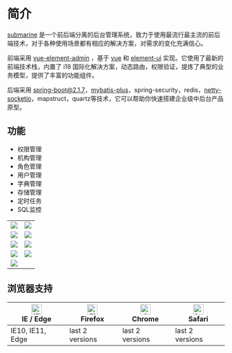 # 简介

[submarine]([https://](https://github.com/GoldSubmarine/submarine-admin-backend)) 是一个前后端分离的后台管理系统，致力于使用最流行最主流的前后端技术，对于各种使用场景都有相应的解决方案，对需求的变化充满信心。

前端采用 [vue-element-admin](https://panjiachen.github.io/vue-element-admin/) ，基于 [vue](https://cn.vuejs.org/index.html) 和 [element-ui](https://element.eleme.io/) 实现。它使用了最新的前端技术栈，内置了 i18 国际化解决方案，动态路由，权限验证，提炼了典型的业务模型，提供了丰富的功能组件。

后端采用 spring-boot@2.1.7，[mybatis-plus](https://mp.baomidou.com/)，spring-security，redis，[netty-socketio](https://github.com/mrniko/netty-socketio)，mapstruct，quartz等技术，它可以帮助你快速搭建企业级中后台产品原型。

## 功能

- 权限管理
- 机构管理
- 角色管理
- 用户管理
- 字典管理
- 存储管理
- 定时任务
- SQL监控

<table>
    <tr>
        <td><img src="https://raw.githubusercontent.com/GoldSubmarine/submarine-admin-frontend/master/doc/images/permission.png"/></td>
        <td><img src="https://raw.githubusercontent.com/GoldSubmarine/submarine-admin-frontend/master/doc/images/dept.png"/></td>
    </tr>
    <tr>
        <td><img src="https://raw.githubusercontent.com/GoldSubmarine/submarine-admin-frontend/master/doc/images/role.png"/></td>
        <td><img src="https://raw.githubusercontent.com/GoldSubmarine/submarine-admin-frontend/master/doc/images/user.png"/></td>
    </tr>
    <tr>
        <td><img src="https://raw.githubusercontent.com/GoldSubmarine/submarine-admin-frontend/master/doc/images/dictionary.png"/></td>
        <td><img src="https://raw.githubusercontent.com/GoldSubmarine/submarine-admin-frontend/master/doc/images/fileStore.png"/></td>
    </tr>
    <tr>   
        <td><img src="https://raw.githubusercontent.com/GoldSubmarine/submarine-admin-frontend/master/doc/images/schedule.png"/></td>
        <td><img src="https://raw.githubusercontent.com/GoldSubmarine/submarine-admin-frontend/master/doc/images/monitorSql.png"/></td>
    </tr>
    <tr>
        <td><img src="https://raw.githubusercontent.com/GoldSubmarine/submarine-admin-frontend/master/doc/images/personal.png"/></td>
    </tr>
</table>

## 浏览器支持

| [<img src="https://raw.githubusercontent.com/alrra/browser-logos/master/src/edge/edge_48x48.png" alt="IE / Edge" width="24px" height="24px" />](http://godban.github.io/browsers-support-badges/)</br>IE / Edge | [<img src="https://raw.githubusercontent.com/alrra/browser-logos/master/src/firefox/firefox_48x48.png" alt="Firefox" width="24px" height="24px" />](http://godban.github.io/browsers-support-badges/)</br>Firefox | [<img src="https://raw.githubusercontent.com/alrra/browser-logos/master/src/chrome/chrome_48x48.png" alt="Chrome" width="24px" height="24px" />](http://godban.github.io/browsers-support-badges/)</br>Chrome | [<img src="https://raw.githubusercontent.com/alrra/browser-logos/master/src/safari/safari_48x48.png" alt="Safari" width="24px" height="24px" />](http://godban.github.io/browsers-support-badges/)</br>Safari |
| --------- | --------- | --------- | --------- |
| IE10, IE11, Edge| last 2 versions| last 2 versions| last 2 versions
